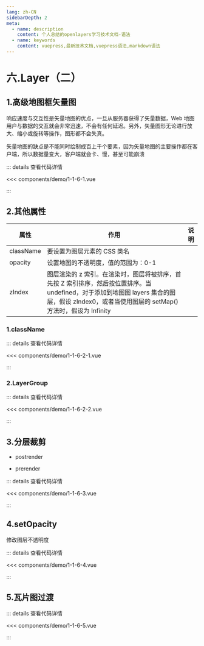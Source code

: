 ```yaml
---
lang: zh-CN
sidebarDepth: 2
meta:
  - name: description
    content: 个人总结的openlayers学习技术文档-语法
  - name: keywords
    content: vuepress,最新技术文档,vuepress语法,markdown语法
---
```


# 六.Layer（二）

## 1.高级地图框矢量图

响应速度与交互性是矢量地图的优点，一旦从服务器获得了矢量数据，Web 地图用户与数据的交互就会非常迅速，不会有任何延迟。另外，矢量图形无论进行放大、缩小或旋转等操作，图形都不会失真。

矢量地图的缺点是不能同时绘制成百上千个要素，因为矢量地图的主要操作都在客户端，所以数据量变大，客户端就会卡、慢，甚至可能崩溃

  <Container url="/resume/?type=openlayers&name=1-1-6-1.vue" />

::: details 查看代码详情

<<< components/demo/1-1-6-1.vue

:::

## 2.其他属性

| 属性      | 作用                                                                                                                                                                                           | 说明 |
| --------- | ---------------------------------------------------------------------------------------------------------------------------------------------------------------------------------------------- | ---- |
| className | 要设置为图层元素的 CSS 类名                                                                                                                                                                    |
| opacity   | 设置地图的不透明度，值的范围为：0-1                                                                                                                                                            |      |
| zIndex    | 图层渲染的 z 索引。在渲染时，图层将被排序，首先按 Z 索引排序，然后按位置排序。当 undefined，对于添加到地图图 layers 集合的图层，假设 zIndex0，或者当使用图层的 setMap()方法时，假设为 Infinity |      |

### 1.className


  <Container url="/resume/?type=openlayers&name=1-1-6-2-1.vue" />

::: details 查看代码详情

<<< components/demo/1-1-6-2-1.vue

:::

### 2.LayerGroup

  <Container url="/resume/?type=openlayers&name=1-1-6-2-2.vue" />

::: details 查看代码详情

<<< components/demo/1-1-6-2-2.vue

:::

## 3.分层裁剪

- postrender
- prerender

  <Container url="/resume/?type=openlayers&name=1-1-6-3.vue" />

::: details 查看代码详情

<<< components/demo/1-1-6-3.vue

:::

## 4.setOpacity

修改图层不透明度

  <Container url="/resume/?type=openlayers&name=1-1-6-4.vue" />

::: details 查看代码详情

<<< components/demo/1-1-6-4.vue

:::

## 5.瓦片图过渡

  <Container url="/resume/?type=openlayers&name=1-1-6-5.vue" />

::: details 查看代码详情

<<< components/demo/1-1-6-5.vue

:::

